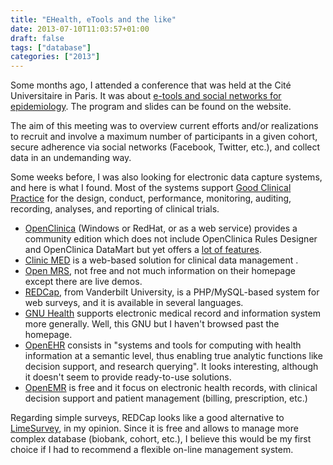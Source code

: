 ```yaml
---
title: "EHealth, eTools and the like"
date: 2013-07-10T11:03:57+01:00
draft: false
tags: ["database"]
categories: ["2013"]
---
```


Some months ago, I attended a conference that was held at the Cité Universitaire in Paris. It was about [e-tools and social networks for epidemiology](http://www.e4n.fr). The program and slides can be found on the website.

The aim of this meeting was to overview current efforts and/or realizations to recruit and involve a maximum number of participants in a given cohort, secure adherence via social networks (Facebook, Twitter, etc.), and collect data in an undemanding way.

Some weeks before, I was also looking for electronic data capture systems, and here is what I found. Most of the systems support [Good Clinical Practice](http://ichgcp.net) for the design, conduct, performance, monitoring, auditing, recording, analyses, and reporting of clinical trials.

- [OpenClinica](https://community.openclinica.com) (Windows or RedHat, or as a web service) provides a community edition which does not include OpenClinica Rules Designer and OpenClinica DataMart but yet offers a [lot of features](https://www.openclinica.com/product-features).
- [Clinic MED](http://sourceforge.net/projects/clinicmed/) is a web-based solution for clinical data management .
- [Open MRS](http://openmrs.org/), not free and not much information on their homepage except there are live demos.
- [REDCap](http://www.project-redcap.org/), from Vanderbilt University, is a PHP/MySQL-based system for web surveys, and it is available in several languages.
- [GNU Health](http://health.gnu.org/) supports electronic medical record and information system more generally. Well, this GNU but I haven't browsed past the homepage.
- [OpenEHR](http://www.openehr.org/) consists in "systems and tools for computing with health information at a semantic level, thus enabling true analytic functions like decision support, and research querying". It looks interesting, although it doesn't seem to provide ready-to-use solutions.
- [OpenEMR](http://www.open-emr.org/) is free and it focus on electronic health records, with clinical decision support and patient management (billing, prescription, etc.)

Regarding simple surveys, REDCap looks like a good alternative to [LimeSurvey](http://www.limesurvey.org/), in my opinion. Since it is free and allows to manage more complex database (biobank, cohort, etc.), I believe this would be my first choice if I had to recommend a flexible on-line management system.
